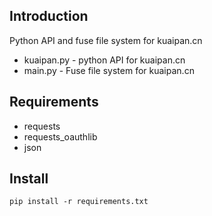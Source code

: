 Introduction
------------

Python API and fuse file system for kuaipan.cn

- kuaipan.py - python API for kuaipan.cn
- main.py - Fuse file system for kuaipan.cn


Requirements
------------

- requests
- requests\_oauthlib
- json


Install
-------

    pip install -r requirements.txt
